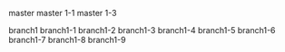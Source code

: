 master
master 1-1
master 1-3

branch1
branch1-1
branch1-2
branch1-3
branch1-4
branch1-5
branch1-6
branch1-7
branch1-8
branch1-9